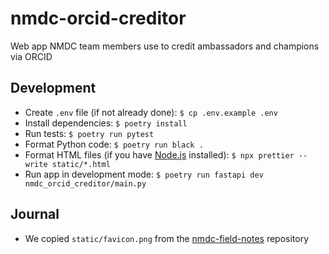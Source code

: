 # nmdc-orcid-creditor

Web app NMDC team members use to credit ambassadors and champions via ORCID

## Development

- Create `.env` file (if not already done): `$ cp .env.example .env`
- Install dependencies: `$ poetry install`
- Run tests: `$ poetry run pytest`
- Format Python code: `$ poetry run black .`
- Format HTML files (if you have [Node.js](https://nodejs.org/en/download/prebuilt-installer) installed):
  `$ npx prettier --write static/*.html`
- Run app in development mode: `$ poetry run fastapi dev nmdc_orcid_creditor/main.py`

## Journal

- We copied `static/favicon.png` from
  the [nmdc-field-notes](https://github.com/microbiomedata/nmdc-field-notes/blob/main/public/favicon.png) repository
